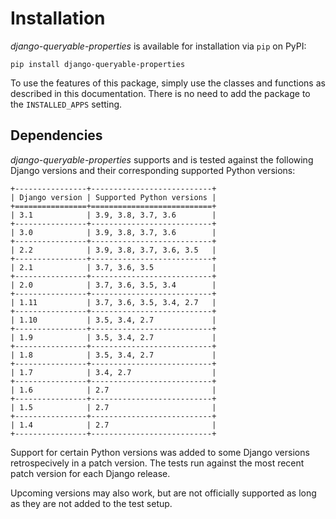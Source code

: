 # Installation

*django-queryable-properties* is available for installation via `pip` on PyPI:

```
pip install django-queryable-properties
```

To use the features of this package, simply use the classes and functions as described in this documentation.
There is no need to add the package to the `INSTALLED_APPS` setting.

## Dependencies

*django-queryable-properties* supports and is tested against the following Django versions and their corresponding
supported Python versions:

```eval_rst
+----------------+---------------------------+
| Django version | Supported Python versions |
+================+===========================+
| 3.1            | 3.9, 3.8, 3.7, 3.6        |
+----------------+---------------------------+
| 3.0            | 3.9, 3.8, 3.7, 3.6        |
+----------------+---------------------------+
| 2.2            | 3.9, 3.8, 3.7, 3.6, 3.5   |
+----------------+---------------------------+
| 2.1            | 3.7, 3.6, 3.5             |
+----------------+---------------------------+
| 2.0            | 3.7, 3.6, 3.5, 3.4        |
+----------------+---------------------------+
| 1.11           | 3.7, 3.6, 3.5, 3.4, 2.7   |
+----------------+---------------------------+
| 1.10           | 3.5, 3.4, 2.7             |
+----------------+---------------------------+
| 1.9            | 3.5, 3.4, 2.7             |
+----------------+---------------------------+
| 1.8            | 3.5, 3.4, 2.7             |
+----------------+---------------------------+
| 1.7            | 3.4, 2.7                  |
+----------------+---------------------------+
| 1.6            | 2.7                       |
+----------------+---------------------------+
| 1.5            | 2.7                       |
+----------------+---------------------------+
| 1.4            | 2.7                       |
+----------------+---------------------------+
```

Support for certain Python versions was added to some Django versions retrospecively in a patch version.
The tests run against the most recent patch version for each Django release. 

Upcoming versions may also work, but are not officially supported as long as they are not added to the test setup.
